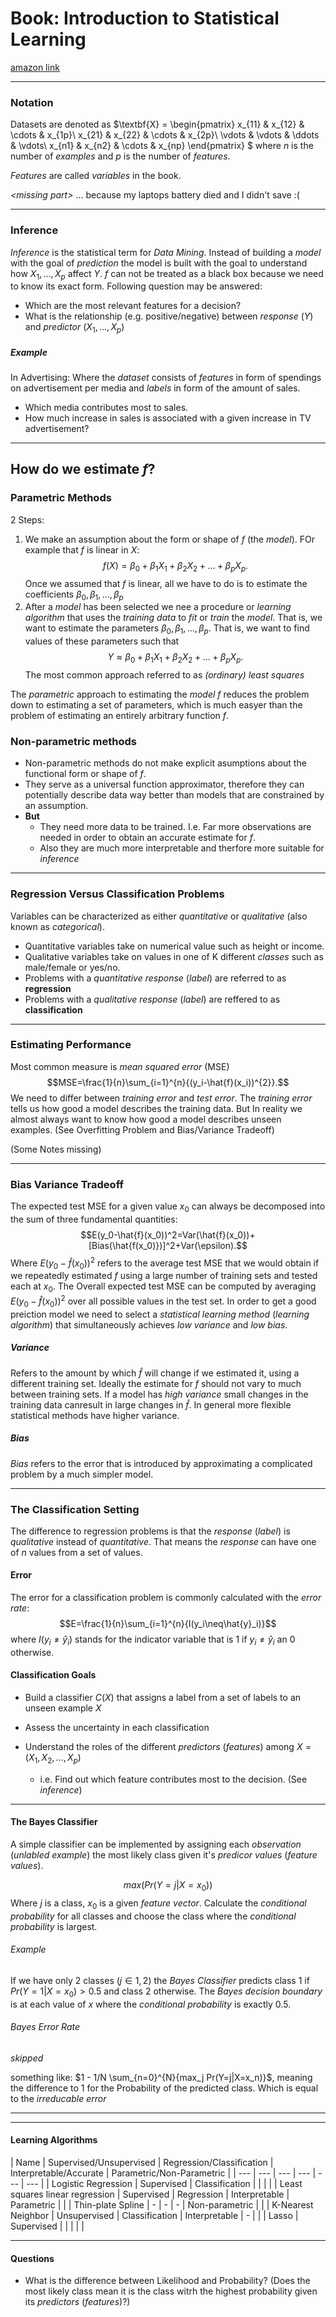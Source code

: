 # Book: Introduction to Statistical Learning
[amazon link](https://www.amazon.de/Introduction-Statistical-Learning-Applications-Statistics/dp/1461471370)

---
### Notation
Datasets are denoted as $\textbf{X} = \begin{pmatrix}
x_{11} & x_{12} & \cdots & x_{1p}\\
x_{21} & x_{22} & \cdots & x_{2p}\\
\vdots & \vdots & \ddots & \vdots\\
x_{n1} & x_{n2} & \cdots & x_{np}
\end{pmatrix}
$ where $n$ is the number of *examples* and $p$ is the number of *features*.

*Features* are called *variables* in the book.


*\<missing part\>* ... because my laptops battery died and I didn't save :(

---

### Inference

*Inference* is the statistical term for *Data Mining*.
Instead of building a *model* with the goal of *prediction* the model is built with the goal to understand how $X_1, ..., X_p$ affect $Y$.
*f* can not be treated as a black box because we need to know its exact form.
Following question may be answered:
- Which are the most relevant features for a decision?
- What is the relationship (e.g. positive/negative) between *response* ($Y$) and *predictor* ($X_1, ..., X_p$)

##### Example
In Advertising: Where the *dataset* consists of *features* in form of spendings on advertisement per media and *labels* in form of the amount of sales.
-  Which media contributes most to sales.
- How much increase in sales is associated with a given increase in TV advertisement?
---
## How do we estimate $f$?

### Parametric Methods
2 Steps:
  1. We make an assumption about the form or shape of $f$ (the *model*). FOr example that $f$ is linear in $X$: $$f(X)=\beta_0+\beta_1X_1+\beta_2X_2+\ldots+\beta_pX_p.$$Once we assumed that $f$ is linear, all we have to do is to estimate the coefficients $\beta_0, \beta_1, \ldots, \beta_p$
  2. After a *model* has been selected we nee a procedure or *learning algorithm* that uses the *training data* to *fit* or *train* the *model*. That is, we want to estimate the parameters $\beta_0, \beta_1, \ldots, \beta_p$. That is, we want to find values of these parameters such that $$Y\approx \beta_0+\beta_1X_1+\beta_2X_2+\ldots+\beta_pX_p.$$The most common approach referred to as *(ordinary) least squares*

The *parametric* approach to estimating the *model* $f$ reduces the problem down to estimating a set of parameters, which is much easyer than the problem of estimating an entirely arbitrary function $f$.

### Non-parametric methods

- Non-parametric methods do not make explicit asumptions about the functional form or shape of $f$.
- They serve as a universal function approximator, therefore they can potentially describe data way better than models that are constrained by an assumption.
- **But**
	- They need more data to be trained. I.e. Far more observations are needed in order to obtain an accurate estimate for $f$.
	- Also they are much more interpretable and therfore more suitable for *inference*

---
### Regression Versus Classification Problems

Variables can be characterized as either *quantitative* or *qualitative* (also known as *categorical*).
- Quantitative variables take on numerical value such as height or income.
- Qualitative variables take on values in one of K different *classes* such as male/female or yes/no.
- Problems with a *quantitative response* (*label*) are referred to as **regression**
- Problems with a *qualitative response* (*label*) are reffered to as **classification**

---
### Estimating Performance
Most common measure is *mean squared error* (MSE) $$MSE=\frac{1}{n}\sum_{i=1}^{n}{(y_i-\hat{f}(x_i))^{2}}.$$We need to differ between *training error* and *test error*. The *training error* tells us how good a model describes the training data. But In reality we almost always want to know how good a model describes unseen examples. (See Overfitting Problem and Bias/Variance Tradeoff)

(Some Notes missing)

---
### Bias Variance Tradeoff
The expected test MSE for a given value $x_0$ can always be decomposed into the sum of three fundamental quantities: $$E(y_0-\hat{f}(x_0))^2=Var(\hat{f}(x_0))+[Bias(\hat{f(x_0)})]^2+Var(\epsilon).$$Where $E(y_0-\hat{f}(x_0))^2$ refers to the average test MSE that we would obtain if we repeatedly estimated $f$ using a large number of training sets and tested each at $x_0$.
The Overall expected test MSE can be computed by averaging $E(y_0-\hat{f}(x_0))^2$ over all possible values in the test set.
In order to get a good preiction model we need to select a *statistical learning method* (*learning algorithm*) that simultaneously achieves *low variance* and *low bias*.

##### Variance
Refers to the amount by which $\hat{f}$ will change if we estimated it, using a different training set.
Ideally the estimate for $f$ should not vary to much between training sets.
If a model has *high variance* small changes in the training data canresult in large changes in $\hat{f}$.
In general more flexible statistical methods have higher variance.

##### Bias
*Bias* refers to the error that is introduced by approximating a complicated problem by a much simpler model.

---
### The Classification Setting

The difference to regression problems is that the _response_ (_label_) is _qualitative_ instead of _quantitative_. That means the _response_ can have one of _n_ values from a set of values.

#### Error

The error for a classification problem is commonly calculated with the _error rate_: $$E=\frac{1}{n}\sum_{i=1}^{n}{I(y_i\neq\hat{y}_i)}$$ where $I(y_i \neq \hat{y}_i)$ stands for the indicator variable that is 1 if $y_i \neq \hat{y}_i$ an 0 otherwise.

#### Classification Goals

- Build a classifier $C(X)$ that assigns a label from a set of labels to an unseen example $X$

- Assess the uncertainty in each classification

- Understand the roles of the different _predictors_ (_features_) among $X=(X_1, X_2, \ldots, X_p)$ 
	- i.e. Find out which feature contributes most to the decision. (See *inference*)

---

#### The Bayes Classifier

A simple classifier can be implemented by assigning each *observation* (*unlabled example*) the most likely class given it's *predicor values* (*feature values*).

$$max(Pr(Y=j|X=x_0))$$ Where $j$ is a class, $x_0$ is a given *feature vector*. Calculate the *conditional probability* for all classes and choose the class where the *conditional probability* is largest.


###### Example

If we have only 2 classes ($j\in{1,2}$) the *Bayes Classifier* predicts class $1$ if $Pr(Y=1|X=x_0) > 0.5$ and class $2$ otherwise.
The *Bayes decision boundary* is at each value of $x$ where the *conditional probability* is exactly $0.5$. 

###### Bayes Error Rate

*skipped*

something like: $1 - 1/N \sum_{n=0}^{N}{max_j Pr(Y=j|X=x_n)}$, meaning the difference to 1 for the Probability of the predicted class. Which is equal to the *irreducable error*

---

































































---

#### Learning Algorithms
| Name | Supervised/Unsupervised | Regression/Classification | Interpretable/Accurate | Parametric/Non-Parametric |
| --- | --- | --- | --- | --- | --- |
| Logistic Regression | Supervised | Classification |  |   |   |
| Least squares linear regression | Supervised | Regression | Interpretable | Parametric |   |
| Thin-plate Spline | - | - | - | Non-parametric |   |
| K-Nearest Neighbor | Unsupervised | Classification | Interpretable | - |   |
| Lasso | Supervised |   |   |   |   |

---

#### Questions

- What is the difference between Likelihood and Probability? (Does the most likely class mean it is the class witrh the highest probability given its *predictors* (*features*)?)

